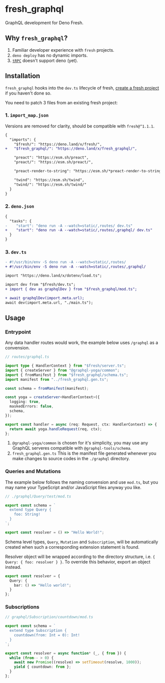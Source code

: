 # fresh_graphql

GraphQL development for Deno Fresh.

## Why `fresh_graphql`?

1. Familiar developer experience with `fresh` projects.
1. `deno deploy` has no dynamic imports.
1. [`tRPC`](https://trpc.io) doesn't support deno (yet).

## Installation

`fresh_graphql` hooks into the `dev.ts` lifecycle of fresh, [create a fresh project](https://fresh.deno.dev/docs/getting-started/create-a-project) if you haven't done so.

You need to patch 3 files from an existing fresh project:

### 1. `import_map.json`

Versions are removed for clarity, should be compatible with `fresh@^1.1.1`.

```diff
{
  "imports": {
    "$fresh/": "https://deno.land/x/fresh/",
+   "$fresh_graphql/": "https://deno.land/x/fresh_graphql/",

    "preact": "https://esm.sh/preact",
    "preact/": "https://esm.sh/preact/",

    "preact-render-to-string": "https://esm.sh/*preact-render-to-string",

    "twind": "https://esm.sh/twind",
    "twind/": "https://esm.sh/twind/"
  }
}
```

### 2. `deno.json`

```diff
{
  "tasks": {
-    "start": "deno run -A --watch=static/,routes/ dev.ts"
+    "start": "deno run -A --watch=static/,routes/,graphql/ dev.ts"
  }
}
```

### 3. `dev.ts`

```diff
- #!/usr/bin/env -S deno run -A --watch=static/,routes/
+ #!/usr/bin/env -S deno run -A --watch=static/,routes/,graphql/

import "https://deno.land/x/dotenv/load.ts";

import dev from "$fresh/dev.ts";
+ import { dev as graphqlDev } from "$fresh_graphql/mod.ts";

+ await graphqlDev(import.meta.url);
await dev(import.meta.url, "./main.ts");
```

## Usage

### Entrypoint

Any data handler routes would work, the example below uses `/graphql` as a convension.

```ts
// routes/graphql.ts

import type { HandlerContext } from "$fresh/server.ts";
import { createServer } from "@graphql-yoga/common";
import { fromManifest } from "$fresh_graphql/schema.ts";
import manifest from "../fresh_graphql.gen.ts";

const schema = fromManifest(manifest);

const yoga = createServer<HandlerContext>({
  logging: true,
  maskedErrors: false,
  schema,
});

export const handler = async (req: Request, ctx: HandlerContext) => {
  return await yoga.handleRequest(req, ctx);
};
```

1. `@graphql-yoga/common` is chosen for it's simplicity, you may use any GraphQL serveres compatible with `@graphql-tools/schema`.
1. `fresh_graphql.gen.ts` This is the manifest file generated whenever you make changes to source codes in the `./graphql` directory.

### Queries and Mutations

The example below follows the naming convension and use `mod.ts`, but you may name your TypeScript and/or JavaScript files anyway you like.

```ts
// ./graphql/Query/test/mod.ts

export const schema = `
  extend type Query {
    foo: String!
  }
`;

export const resolver = () => "Hello World!";
```

Schema level types, `Query`, `Mutation` and `Subscription`, will be automatically created when such a corresponding extension statement is found.

Resolver object will be wrapped according to the directory structure, i.e. `{ Query: { foo: resolver } }`. To override this behavior, export an object instead.

```ts
export const resolver = {
  Query: {
    bar: () => "Hello world!";
  }
};
```

### Subscriptions

```ts
// graphql/Subscription/countdown/mod.ts

export const schema = `
  extend type Subscription {
    countdown(from: Int = 0): Int!
  }
`;

export const resolver = async function* (_, { from }) {
  while (from-- > 0) {
    await new Promise((resolve) => setTimeout(resolve, 1000));
    yield { countdown: from };
  }
};
```
